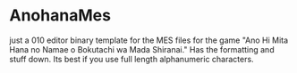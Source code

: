 # AnohanaMes
just a 010 editor binary template for the MES files for the game "Ano Hi Mita Hana no Namae o Bokutachi wa Mada Shiranai."
Has the formatting and stuff down.
Its best if you use full length alphanumeric characters.
